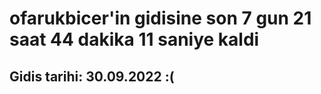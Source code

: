 # ofarukbicer'in gidisine son 7 gun 21 saat 44 dakika 11 saniye kaldi

## Gidis tarihi: 30.09.2022 :(